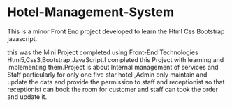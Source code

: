 # Hotel-Management-System

This is a minor Front End project developed to learn the Html Css Bootstrap javascript.

this was the Mini Project completed using Front-End Technologies Html5,Css3,Bootstrap,JavaScript.I completed this Project with learning and implementing them.Project is about Internal
management of services and Staff particularly for only one five star hotel ,Admin only maintain and update the data
and provide the permission to staff and receptionist so that receptionist can book the room for customer and staff
can took the order and update it.
